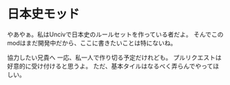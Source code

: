 # 日本史モッド
やあやぁ。私はUncivで日本史のルールセットを作っている者だよ。
そんでこのmodはまだ開発中だから、ここに書きたいことは特にないね。

協力したい兄貴へ
一応、私一人で作り切る予定だけれども。
プルリクエストは好意的に受け付けると思うよ。
ただ、基本タイルはなるべく弄らんでやってほしい。

